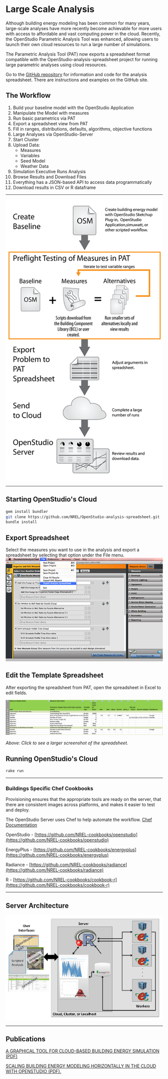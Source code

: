 <h1>Large Scale Analysis</h1>
Although building energy modeling has been common for many years, large-scale analyses have more recently become achievable for more users with access to affordable and vast computing power in the cloud. Recently, the OpenStudio Parametric Analysis Tool was enhanced, allowing users to launch their own cloud resources to run a large number of simulations.

The Parametric Analysis Tool (PAT) now exports a spreadsheet format compatible with the OpenStudio-analysis-spreadsheet project for running large parametric analyses using cloud resources.

Go to the [GitHub repository](https://github.com/NREL/OpenStudio-analysis-spreadsheet) for information and code for the analysis spreadsheet. There are instructions and examples on the GitHub site.

## The Workflow
1. Build your baseline model with the OpenStudio Application
2. Manipulate the Model with measures
3. Run basic parametrics via PAT
4. Export a spreadsheet view from PAT
5. Fill in ranges, distributions, defaults, algorithms, objective functions
6. Large Analyses via OpenStudio-Server
7. Start Cluster
8. Upload Data:
    - Measures
    - Variables
    - Seed Model
    - Weather Data
9. Simulation Executive Runs Analysis
10. Browse Results and Download Files
11. Everything has a JSON-based API to access data programmatically
12. Download results in CSV or R dataframe

__________

![Analysis Workflow](img/large_scale/cloud_run_process_diagram.png)

__________

## Starting OpenStudio's Cloud
```bash
gem install bundler
git clone https://github.com/NREL/OpenStudio-analysis-spreadsheet.git
bundle install
```

## Export Spreadsheet
Select the measures you want to use in the analysis and export a spreadsheet by selecting that option under the File menu.
![Export Analysis Spreadsheet Menu](img/large_scale/export_spreadsheet.png)

## Edit the Template Spreadsheet
After exporting the spreadsheet from PAT, open the spreadsheet in Excel to edit fields.

[![Spreadsheet View](img/large_scale/spreadsheet.png "Click to view")](img/large_scale/spreadsheet.png)

*Above: Click to see a larger screenshot of the spreadsheet.*

## Running OpenStudio's Cloud
```bash
rake run
```

__________

### Buildings Specific Chef Cookbooks
Provisioning ensures that the appropriate tools are ready on the server, that there are consistent images across platforms, and makes it easier to test and deploy.

The OpenStudio Server uses Chef to help automate the workflow. [Chef Documentation](https://docs.getchef.com/chef_overview.html)

OpenStudio - [https://github.com/NREL-cookbooks/openstudio](https://github.com/NREL-cookbooks/openstudio)

EnergyPlus - [https://github.com/NREL-cookbooks/energyplus](https://github.com/NREL-cookbooks/energyplus)

Radiance - [https://github.com/NREL-cookbooks/radiance](https://github.com/NREL-cookbooks/radiance)

R - [https://github.com/NREL-cookbooks/cookbook-r](https://github.com/NREL-cookbooks/cookbook-r)

__________

## Server Architecture
![Analysis Architecture](img/large_scale/architecture.png)

__________

## Publications
[A GRAPHICAL TOOL FOR CLOUD-BASED BUILDING ENERGY SIMULATION (PDF)](https://www.ashrae.org/File%20Library/docLib/Events/ASHRAE-IPBSA-USA/Presentations/12_Macumber.pdf)

[SCALING BUILDING ENERGY MODELING HORIZONTALLY IN THE CLOUD WITH OPENSTUDIO (PDF).](https://www.ashrae.org/File%20Library/docLib/Events/ASHRAE-IPBSA-USA/Presentations/11_Long.pdf)
